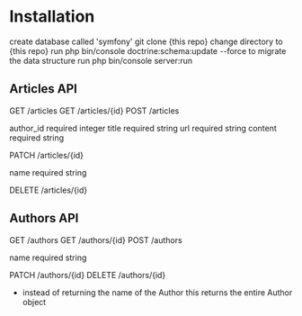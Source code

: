 # Installation

create database called 'symfony'
git clone {this repo}
change directory to {this repo}
run php bin/console doctrine:schema:update --force to migrate the data structure
run php bin/console server:run

## Articles API

GET    /articles
GET    /articles/{id}
POST   /articles

author_id required integer
title     required string
url       required string
content   required string

PATCH  /articles/{id}

name required string

DELETE /articles/{id}

## Authors API

GET    /authors
GET    /authors/{id}
POST   /authors

name required string

PATCH  /authors/{id}
DELETE /authors/{id}

* instead of returning the name of the Author this returns the entire Author object
